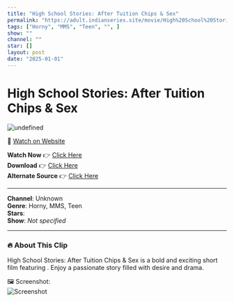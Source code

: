 ```yaml
---
title: "High School Stories: After Tuition Chips & Sex"
permalink: "https://adult.indianseries.site/movie/High%20School%20Stories%3A%20After%20Tuition%20Chips%20%26%20Sex"
tags: ["Horny", "MMS", "Teen", "", ]
show: ""
channel: ""
star: []
layout: post
date: "2025-01-01"
---
```


# High School Stories: After Tuition Chips & Sex

![undefined](https://desisins.com/wp-content/uploads/2024/08/After-Tuition-Chips-n-Sex-DesiSins.com_cleanup.jpg)

🔗 [Watch on Website](https://adult.indianseries.site/movie/High%20School%20Stories%3A%20After%20Tuition%20Chips%20%26%20Sex)

**Watch Now** 👉 [Click Here](https://adult.indianseries.site/movie/High%20School%20Stories%3A%20After%20Tuition%20Chips%20%26%20Sex)  
**Download** 👉 [Click Here](https://adult.indianseries.site/movie/High%20School%20Stories%3A%20After%20Tuition%20Chips%20%26%20Sex)  
**Alternate Source** 👉 [Click Here](https://adult.indianseries.site/movie/High%20School%20Stories%3A%20After%20Tuition%20Chips%20%26%20Sex)

---

**Channel**: Unknown  
**Genre**: Horny, MMS, Teen  
**Stars**:   
**Show**: *Not specified*

---

### 🔥 About This Clip

High School Stories: After Tuition Chips & Sex is a bold and exciting short film featuring . Enjoy a passionate story filled with desire and drama.
 
🖼️ Screenshot:  
![Screenshot](https://desisins.com/wp-content/uploads/2024/08/After-Tuition-Chips-n-Sex-DesiSins.com_cleanup.jpg)
